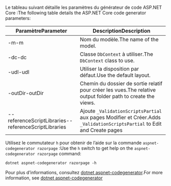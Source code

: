 <a name="codegenerator"></a> <span data-ttu-id="a547b-101">Le tableau suivant détaille les paramètres du générateur de code ASP.NET Core :</span><span class="sxs-lookup"><span data-stu-id="a547b-101">The following table details the ASP.NET Core code generator parameters:</span></span>

| <span data-ttu-id="a547b-102">Paramètre</span><span class="sxs-lookup"><span data-stu-id="a547b-102">Parameter</span></span>               | <span data-ttu-id="a547b-103">Description</span><span class="sxs-lookup"><span data-stu-id="a547b-103">Description</span></span>|
| ----------------- | ------------ |
| <span data-ttu-id="a547b-104">-m</span><span class="sxs-lookup"><span data-stu-id="a547b-104">-m</span></span>  | <span data-ttu-id="a547b-105">Nom du modèle.</span><span class="sxs-lookup"><span data-stu-id="a547b-105">The name of the model.</span></span> |
| <span data-ttu-id="a547b-106">-dc</span><span class="sxs-lookup"><span data-stu-id="a547b-106">-dc</span></span>  | <span data-ttu-id="a547b-107">Classe `DbContext` à utiliser.</span><span class="sxs-lookup"><span data-stu-id="a547b-107">The `DbContext` class to use.</span></span> |
| <span data-ttu-id="a547b-108">-udl</span><span class="sxs-lookup"><span data-stu-id="a547b-108">-udl</span></span> | <span data-ttu-id="a547b-109">Utiliser la disposition par défaut.</span><span class="sxs-lookup"><span data-stu-id="a547b-109">Use the default layout.</span></span> |
| <span data-ttu-id="a547b-110">-outDir</span><span class="sxs-lookup"><span data-stu-id="a547b-110">-outDir</span></span> | <span data-ttu-id="a547b-111">Chemin du dossier de sortie relatif pour créer les vues.</span><span class="sxs-lookup"><span data-stu-id="a547b-111">The relative output folder path to create the views.</span></span> |
| <span data-ttu-id="a547b-112">--referenceScriptLibraries</span><span class="sxs-lookup"><span data-stu-id="a547b-112">--referenceScriptLibraries</span></span> | <span data-ttu-id="a547b-113">Ajoute `_ValidationScriptsPartial` aux pages Modifier et Créer.</span><span class="sxs-lookup"><span data-stu-id="a547b-113">Adds `_ValidationScriptsPartial` to Edit and Create pages</span></span> |

<span data-ttu-id="a547b-114">Utilisez le commutateur `h` pour obtenir de l’aide sur la commande `aspnet-codegenerator razorpage` :</span><span class="sxs-lookup"><span data-stu-id="a547b-114">Use the `h` switch to get help on the `aspnet-codegenerator razorpage` command:</span></span>

```dotnetcli
dotnet aspnet-codegenerator razorpage -h
```

<span data-ttu-id="a547b-115">Pour plus d’informations, consultez [dotnet aspnet-codegenerator](xref:fundamentals/tools/dotnet-aspnet-codegenerator).</span><span class="sxs-lookup"><span data-stu-id="a547b-115">For more information, see [dotnet aspnet-codegenerator](xref:fundamentals/tools/dotnet-aspnet-codegenerator)</span></span> 